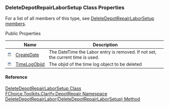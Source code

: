 ﻿### DeleteDepotRepairLaborSetup Class Properties

For a list of all members of this type, see [DeleteDepotRepairLaborSetup members](FChoice.Toolkits.Clarify~FChoice.Toolkits.Clarify.DepotRepair.DeleteDepotRepairLaborSetup_members.md).

Public Properties

|   | Name | Description |
| --- | --- | --- |
| ![Public Property](dotnetimages/publicProperty.png) | [CreateDate](FChoice.Toolkits.Clarify~FChoice.Toolkits.Clarify.DepotRepair.DeleteDepotRepairLaborSetup~CreateDate.md) | The DateTime the Labor entry is removed. If not set, the current time is used.   |
| ![Public Property](dotnetimages/publicProperty.png) | [TimeLogObjid](FChoice.Toolkits.Clarify~FChoice.Toolkits.Clarify.DepotRepair.DeleteDepotRepairLaborSetup~TimeLogObjid.md) | The objid of the time log object to be deleted   |





#### Reference

[DeleteDepotRepairLaborSetup Class](FChoice.Toolkits.Clarify~FChoice.Toolkits.Clarify.DepotRepair.DeleteDepotRepairLaborSetup.md)  
[FChoice.Toolkits.Clarify.DepotRepair Namespace](FChoice.Toolkits.Clarify~FChoice.Toolkits.Clarify.DepotRepair_namespace.md)  
[DeleteDepotRepairLabor(DeleteDepotRepairLaborSetup) Method](FChoice.Toolkits.Clarify~FChoice.Toolkits.Clarify.DepotRepair.DepotRepairToolkit~DeleteDepotRepairLabor(DeleteDepotRepairLaborSetup).md)